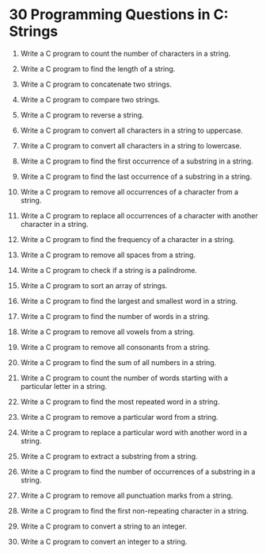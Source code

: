 # 30 Programming Questions in C: Strings

1. Write a C program to count the number of characters in a string.

2. Write a C program to find the length of a string.

3. Write a C program to concatenate two strings.

4. Write a C program to compare two strings.

5. Write a C program to reverse a string.

6. Write a C program to convert all characters in a string to uppercase.

7. Write a C program to convert all characters in a string to lowercase.

8. Write a C program to find the first occurrence of a substring in a string.

9. Write a C program to find the last occurrence of a substring in a string.

10. Write a C program to remove all occurrences of a character from a string.

11. Write a C program to replace all occurrences of a character with another character in a string.

12. Write a C program to find the frequency of a character in a string.

13. Write a C program to remove all spaces from a string.

14. Write a C program to check if a string is a palindrome.

15. Write a C program to sort an array of strings.

16. Write a C program to find the largest and smallest word in a string.

17. Write a C program to find the number of words in a string.

18. Write a C program to remove all vowels from a string.

19. Write a C program to remove all consonants from a string.

20. Write a C program to find the sum of all numbers in a string.

21. Write a C program to count the number of words starting with a particular letter in a string.

22. Write a C program to find the most repeated word in a string.

23. Write a C program to remove a particular word from a string.

24. Write a C program to replace a particular word with another word in a string.

25. Write a C program to extract a substring from a string.

26. Write a C program to find the number of occurrences of a substring in a string.

27. Write a C program to remove all punctuation marks from a string.

28. Write a C program to find the first non-repeating character in a string.

29. Write a C program to convert a string to an integer.

30. Write a C program to convert an integer to a string.
